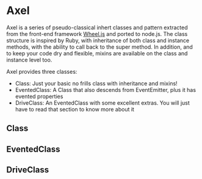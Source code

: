 Axel
====

Axel is a series of pseudo-classical inhert classes and pattern
extracted from the front-end framework
[Wheel.js](http://github.com/baccigalupi/wheel.js) and ported to node.js. 
The class structure is inspired by Ruby, with inheritance of both class 
and instance methods, with the ability to call back to the super method. 
In addition, and to keep your code dry and flexible, mixins are available
on the class and instance level too.

Axel provides three classes:
* Class: Just your basic no frills class with inheritance and mixins!
* EventedClass: A Class that also descends from EventEmitter, plus it
  has evented properties
* DriveClass: An EventedClass with some excellent extras. You will just
  have to read that section to know more about it

Class
-----
 
EventedClass
------------

DriveClass
----------
